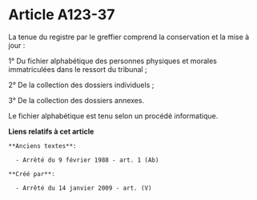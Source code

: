# Article A123-37

La tenue du registre par le greffier comprend la conservation et la mise à jour :

1° Du fichier alphabétique des personnes physiques et morales immatriculées dans le ressort du tribunal ;

2° De la collection des dossiers individuels ;

3° De la collection des dossiers annexes.

Le fichier alphabétique est tenu selon un procédé informatique.

**Liens relatifs à cet article**

	**Anciens textes**:

	  - Arrêté du 9 février 1988 - art. 1 (Ab)

	**Créé par**:

	  - Arrêté du 14 janvier 2009 - art. (V)
